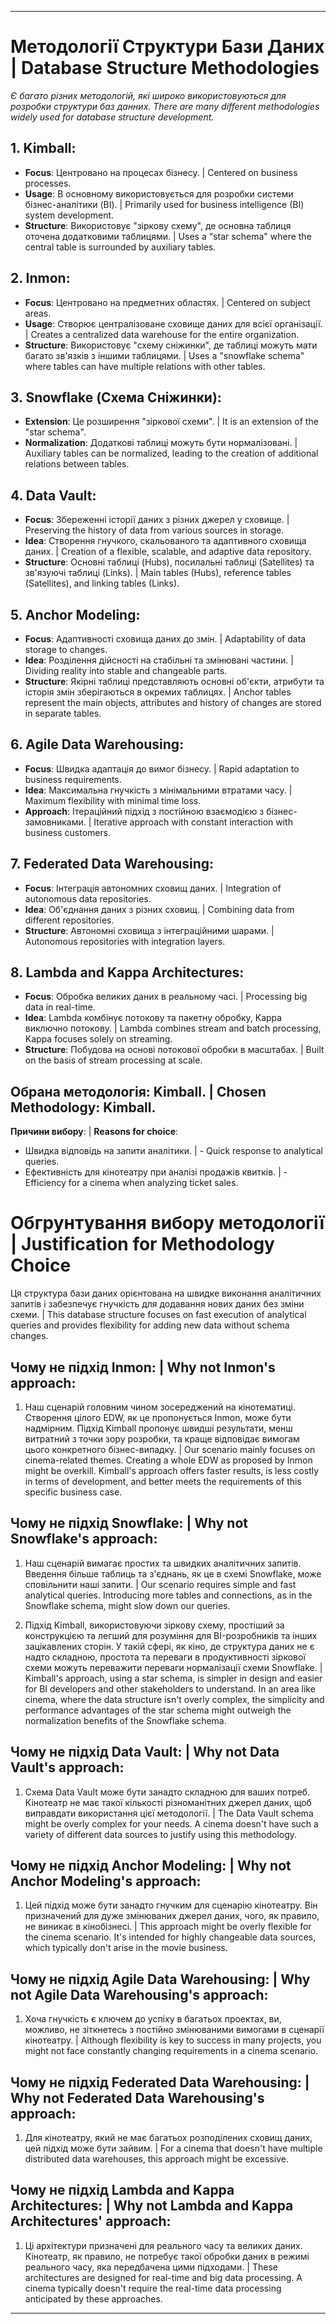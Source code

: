 
---

# Методології Структури Бази Даних | Database Structure Methodologies

_Є багато різних методологій, які широко використовуються для розробки структури баз данних._
*There are many different methodologies widely used for database structure development.*

## 1. Kimball:
   - **Focus**: Центровано на процесах бізнесу. | Centered on business processes.
   - **Usage**: В основному використовується для розробки системи бізнес-аналітики (BI). | Primarily used for business intelligence (BI) system development.
   - **Structure**: Використовує "зіркову схему", де основна таблиця оточена додатковими таблицями. | Uses a "star schema" where the central table is surrounded by auxiliary tables.

## 2. Inmon:
   - **Focus**: Центровано на предметних областях. | Centered on subject areas.
   - **Usage**: Створює централізоване сховище даних для всієї організації. | Creates a centralized data warehouse for the entire organization.
   - **Structure**: Використовує "схему сніжинки", де таблиці можуть мати багато зв'язків з іншими таблицями. | Uses a "snowflake schema" where tables can have multiple relations with other tables.

## 3. Snowflake (Схема Сніжинки):
   - **Extension**: Це розширення "зіркової схеми". | It is an extension of the "star schema".
   - **Normalization**: Додаткові таблиці можуть бути нормалізовані. | Auxiliary tables can be normalized, leading to the creation of additional relations between tables.

## 4. Data Vault:
   - **Focus**: Збереженні історії даних з різних джерел у сховище. | Preserving the history of data from various sources in storage.
   - **Idea**: Створення гнучкого, скальованого та адаптивного сховища даних. | Creation of a flexible, scalable, and adaptive data repository.
   - **Structure**: Основні таблиці (Hubs), посилальні таблиці (Satellites) та зв'язуючі таблиці (Links). | Main tables (Hubs), reference tables (Satellites), and linking tables (Links).

## 5. Anchor Modeling:
   - **Focus**: Адаптивності сховища даних до змін. | Adaptability of data storage to changes.
   - **Idea**: Розділення дійсності на стабільні та змінювані частини. | Dividing reality into stable and changeable parts.
   - **Structure**: Якірні таблиці представляють основні об'єкти, атрибути та історія змін зберігаються в окремих таблицях. | Anchor tables represent the main objects, attributes and history of changes are stored in separate tables.

## 6. Agile Data Warehousing:
   - **Focus**: Швидка адаптація до вимог бізнесу. | Rapid adaptation to business requirements.
   - **Idea**: Максимальна гнучкість з мінімальними втратами часу. | Maximum flexibility with minimal time loss.
   - **Approach**: Ітераційний підхід з постійною взаємодією з бізнес-замовниками. | Iterative approach with constant interaction with business customers.

## 7. Federated Data Warehousing:
   - **Focus**: Інтеграція автономних сховищ даних. | Integration of autonomous data repositories.
   - **Idea**: Об'єднання даних з різних сховищ. | Combining data from different repositories.
   - **Structure**: Автономні сховища з інтеграційними шарами. | Autonomous repositories with integration layers.

## 8. Lambda and Kappa Architectures:
   - **Focus**: Обробка великих даних в реальному часі. | Processing big data in real-time.
   - **Idea**: Lambda комбінує потокову та пакетну обробку, Kappa виключно потокову. | Lambda combines stream and batch processing, Kappa focuses solely on streaming.
   - **Structure**: Побудова на основі потокової обробки в масштабах. | Built on the basis of stream processing at scale.



## Обрана методологія: Kimball. | Chosen Methodology: Kimball.

**Причини вибору**: | **Reasons for choice**:
- Швидка відповідь на запити аналітики. | - Quick response to analytical queries.
- Ефективність для кінотеатру при аналізі продажів квитків. | - Efficiency for a cinema when analyzing ticket sales.

# Обгрунтування вибору методології | Justification for Methodology Choice

Ця структура бази даних орієнтована на швидке виконання аналітичних запитів і забезпечує гнучкість для додавання нових даних без зміни схеми. | This database structure focuses on fast execution of analytical queries and provides flexibility for adding new data without schema changes.

## Чому не підхід Inmon: | Why not Inmon's approach:
1. Наш сценарій головним чином зосереджений на кінотематиці. Створення цілого EDW, як це пропонується Inmon, може бути надмірним. Підхід Kimball пропонує швидші результати, менш витратний з точки зору розробки, та краще відповідає вимогам цього конкретного бізнес-випадку. | Our scenario mainly focuses on cinema-related themes. Creating a whole EDW as proposed by Inmon might be overkill. Kimball's approach offers faster results, is less costly in terms of development, and better meets the requirements of this specific business case.

## Чому не підхід Snowflake: | Why not Snowflake's approach:
1. Наш сценарій вимагає простих та швидких аналітичних запитів. Введення більше таблиць та з'єднань, як це в схемі Snowflake, може сповільнити наші запити. | Our scenario requires simple and fast analytical queries. Introducing more tables and connections, as in the Snowflake schema, might slow down our queries.

2. Підхід Kimball, використовуючи зіркову схему, простіший за конструкцією та легший для розуміння для BI-розробників та інших зацікавлених сторін. У такій сфері, як кіно, де структура даних не є надто складною, простота та переваги в продуктивності зіркової схеми можуть переважити переваги нормалізації схеми Snowflake. | Kimball's approach, using a star schema, is simpler in design and easier for BI developers and other stakeholders to understand. In an area like cinema, where the data structure isn't overly complex, the simplicity and performance advantages of the star schema might outweigh the normalization benefits of the Snowflake schema.

## Чому не підхід Data Vault: | Why not Data Vault's approach:
1. Схема Data Vault може бути занадто складною для ваших потреб. Кінотеатр не має такої кількості різноманітних джерел даних, щоб виправдати використання цієї методології. | The Data Vault schema might be overly complex for your needs. A cinema doesn't have such a variety of different data sources to justify using this methodology.

## Чому не підхід Anchor Modeling: | Why not Anchor Modeling's approach:
1. Цей підхід може бути занадто гнучким для сценарію кінотеатру. Він призначений для дуже змінюваних джерел даних, чого, як правило, не виникає в кінобізнесі. | This approach might be overly flexible for the cinema scenario. It's intended for highly changeable data sources, which typically don't arise in the movie business.

## Чому не підхід Agile Data Warehousing: | Why not Agile Data Warehousing's approach:
1. Хоча гнучкість є ключем до успіху в багатьох проектах, ви, можливо, не зіткнетесь з постійно змінюваними вимогами в сценарії кінотеатру. | Although flexibility is key to success in many projects, you might not face constantly changing requirements in a cinema scenario.

## Чому не підхід Federated Data Warehousing: | Why not Federated Data Warehousing's approach:
1. Для кінотеатру, який не має багатьох розподілених сховищ даних, цей підхід може бути зайвим. | For a cinema that doesn't have multiple distributed data warehouses, this approach might be excessive.

## Чому не підхід Lambda and Kappa Architectures: | Why not Lambda and Kappa Architectures' approach:
1. Ці архітектури призначені для реального часу та великих даних. Кінотеатр, як правило, не потребує такої обробки даних в режимі реального часу, яка передбачена цими підходами. | These architectures are designed for real-time and big data processing. A cinema typically doesn't require the real-time data processing anticipated by these approaches.

--- 
